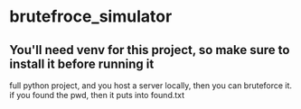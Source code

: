 # brutefroce_simulator

## You'll need venv for this project, so make sure to install it before running it

full python project, and you host a server locally, then you can bruteforce it. if you found the pwd, then it puts into found.txt

